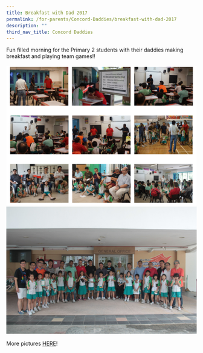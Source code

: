 ```yaml
---
title: Breakfast with Dad 2017
permalink: /for-parents/Concord-Daddies/breakfast-with-dad-2017
description: ""
third_nav_title: Concord Daddies
---
```

Fun filled morning for the Primary 2 students with their daddies making breakfast and playing team games!!

![](/images/bwd2017.png)
![](/images/IMG_1162.jpeg)

More pictures [HERE](https://drive.google.com/drive/folders/1yJUau-lBKafYxjJlikOoZkAJbwXt7PPt)!